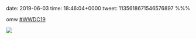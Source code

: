 date: 2019-06-03
time: 18:46:04+0000
tweet: 1135618671546576897
%%%

omw [#WWDC19](https://twitter.com/hashtag/WWDC19)

![](D8KHKVaVUAAPGKx.jpg)
